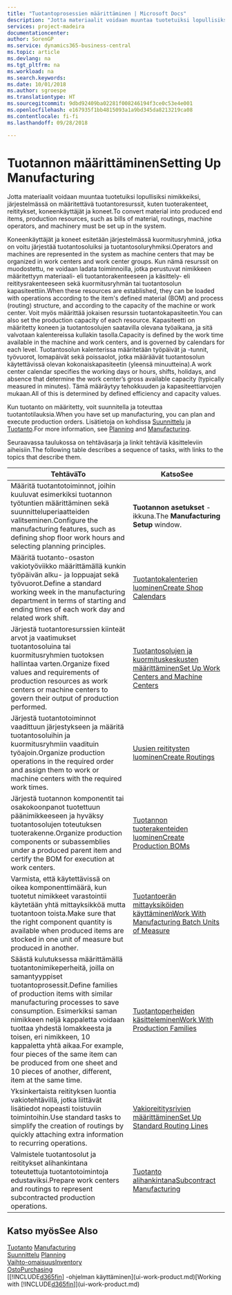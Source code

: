 ```yaml
---
title: "Tuotantoprosessien määrittäminen | Microsoft Docs"
description: "Jotta materiaalit voidaan muuntaa tuotetuiksi lopullisiksi nimikkeiksi, järjestelmässä on määritettävä tuotantoresurssit, kuten tuoterakenteet, reititykset, koneenkäyttäjät ja koneet."
services: project-madeira
documentationcenter: 
author: SorenGP
ms.service: dynamics365-business-central
ms.topic: article
ms.devlang: na
ms.tgt_pltfrm: na
ms.workload: na
ms.search.keywords: 
ms.date: 10/01/2018
ms.author: sgroespe
ms.translationtype: HT
ms.sourcegitcommit: 9dbd92409ba02281f008246194f3ce0c53e4e001
ms.openlocfilehash: e167935f1bb4815093a1a9bd345da8213219ca08
ms.contentlocale: fi-fi
ms.lasthandoff: 09/28/2018

---
```

# <a name="setting-up-manufacturing"></a><span data-ttu-id="4f1c2-103">Tuotannon määrittäminen</span><span class="sxs-lookup"><span data-stu-id="4f1c2-103">Setting Up Manufacturing</span></span>
<span data-ttu-id="4f1c2-104">Jotta materiaalit voidaan muuntaa tuotetuiksi lopullisiksi nimikkeiksi, järjestelmässä on määritettävä tuotantoresurssit, kuten tuoterakenteet, reititykset, koneenkäyttäjät ja koneet.</span><span class="sxs-lookup"><span data-stu-id="4f1c2-104">To convert material into produced end items, production resources, such as bills of material, routings, machine operators, and machinery must be set up in the system.</span></span>

<span data-ttu-id="4f1c2-105">Koneenkäyttäjät ja koneet esitetään järjestelmässä kuormitusryhminä, jotka on voitu järjestää tuotantosoluiksi ja tuotantosoluryhmiksi.</span><span class="sxs-lookup"><span data-stu-id="4f1c2-105">Operators and machines are represented in the system as machine centers that may be organized in work centers and work center groups.</span></span> <span data-ttu-id="4f1c2-106">Kun nämä resurssit on muodostettu, ne voidaan ladata toiminnoilla, jotka perustuvat nimikkeen määritettyyn materiaali- eli tuotantorakenteeseen ja käsittely- eli reititysrakenteeseen sekä kuormitusryhmän tai tuotantosolun kapasiteettiin.</span><span class="sxs-lookup"><span data-stu-id="4f1c2-106">When these resources are established, they can be loaded with operations according to the item's defined material (BOM) and process (routing) structure, and according to the capacity of the machine or work center.</span></span> <span data-ttu-id="4f1c2-107">Voit myös määrittää jokaisen resurssin tuotantokapasiteetin.</span><span class="sxs-lookup"><span data-stu-id="4f1c2-107">You can also set the production capacity of each resource.</span></span> <span data-ttu-id="4f1c2-108">Kapasiteetti on määritetty koneen ja tuotantosolujen saatavilla olevana työaikana, ja sitä valvotaan kalentereissa kullakin tasolla.</span><span class="sxs-lookup"><span data-stu-id="4f1c2-108">Capacity is defined by the work time available in the machine and work centers, and is governed by calendars for each level.</span></span> <span data-ttu-id="4f1c2-109">Tuotantosolun kalenterissa määritetään työpäivät ja -tunnit, työvuorot, lomapäivät sekä poissaolot, jotka määräävät tuotantosolun käytettävissä olevan kokonaiskapasiteetin (yleensä minuutteina).</span><span class="sxs-lookup"><span data-stu-id="4f1c2-109">A work center calendar specifies the working days or hours, shifts, holidays, and absence that determine the work center’s gross available capacity (typically measured in minutes).</span></span> <span data-ttu-id="4f1c2-110">Tämä määräytyy tehokkuuden ja kapasiteettiarvojen mukaan.</span><span class="sxs-lookup"><span data-stu-id="4f1c2-110">All of this is determined by defined efficiency and capacity values.</span></span>  

<span data-ttu-id="4f1c2-111">Kun tuotanto on määritetty, voit suunnitella ja toteuttaa tuotantotilauksia.</span><span class="sxs-lookup"><span data-stu-id="4f1c2-111">When you have set up manufacturing, you can plan and execute production orders.</span></span> <span data-ttu-id="4f1c2-112">Lisätietoja on kohdissa [Suunnittelu](production-planning.md) ja [Tuotanto](production-manage-manufacturing.md).</span><span class="sxs-lookup"><span data-stu-id="4f1c2-112">For more information, see [Planning](production-planning.md) and [Manufacturing](production-manage-manufacturing.md).</span></span>  

 <span data-ttu-id="4f1c2-113">Seuraavassa taulukossa on tehtäväsarja ja linkit tehtäviä käsitteleviin aiheisiin.</span><span class="sxs-lookup"><span data-stu-id="4f1c2-113">The following table describes a sequence of tasks, with links to the topics that describe them.</span></span>   

|<span data-ttu-id="4f1c2-114">**Tehtävä**</span><span class="sxs-lookup"><span data-stu-id="4f1c2-114">**To**</span></span>|<span data-ttu-id="4f1c2-115">**Katso**</span><span class="sxs-lookup"><span data-stu-id="4f1c2-115">**See**</span></span>|  
|------------|-------------|  
|<span data-ttu-id="4f1c2-116">Määritä tuotantotoiminnot, joihin kuuluvat esimerkiksi tuotannon työtuntien määrittäminen sekä suunnitteluperiaatteiden valitseminen.</span><span class="sxs-lookup"><span data-stu-id="4f1c2-116">Configure the manufacturing features, such as defining shop floor work hours and selecting planning principles.</span></span>|<span data-ttu-id="4f1c2-117">**Tuotannon asetukset** -ikkuna.</span><span class="sxs-lookup"><span data-stu-id="4f1c2-117">The **Manufacturing Setup** window.</span></span>|  
|<span data-ttu-id="4f1c2-118">Määritä tuotanto-osaston vakiotyöviikko määrittämällä kunkin työpäivän alku- ja loppuajat sekä työvuorot.</span><span class="sxs-lookup"><span data-stu-id="4f1c2-118">Define a standard working week in the manufacturing department in terms of starting and ending times of each work day and related work shift.</span></span>|[<span data-ttu-id="4f1c2-119">Tuotantokalenterien luominen</span><span class="sxs-lookup"><span data-stu-id="4f1c2-119">Create Shop Calendars</span></span>](production-how-to-create-work-center-calendars.md)|  
|<span data-ttu-id="4f1c2-120">Järjestä tuotantoresurssien kiinteät arvot ja vaatimukset tuotantosoluina tai kuormitusryhmien tuotoksen hallintaa varten.</span><span class="sxs-lookup"><span data-stu-id="4f1c2-120">Organize fixed values and requirements of production resources as work centers or machine centers to govern their output of production performed.</span></span>|[<span data-ttu-id="4f1c2-121">Tuotantosolujen ja kuormituskeskusten määrittäminen</span><span class="sxs-lookup"><span data-stu-id="4f1c2-121">Set Up Work Centers and Machine Centers</span></span>](production-how-to-set-up-work-and-machine-centers.md)|
|<span data-ttu-id="4f1c2-122">Järjestä tuotantotoiminnot vaadittuun järjestykseen ja määritä tuotantosoluihin ja kuormitusryhmiin vaadituin työajoin.</span><span class="sxs-lookup"><span data-stu-id="4f1c2-122">Organize production operations in the required order and assign them to work or machine centers with the required work times.</span></span>|[<span data-ttu-id="4f1c2-123">Uusien reititysten luominen</span><span class="sxs-lookup"><span data-stu-id="4f1c2-123">Create Routings</span></span>](production-how-to-create-routings.md)|
|<span data-ttu-id="4f1c2-124">Järjestä tuotannon komponentit tai osakokoonpanot tuotettuun päänimikkeeseen ja hyväksy tuotantosolujen toteutuksen tuoterakenne.</span><span class="sxs-lookup"><span data-stu-id="4f1c2-124">Organize production components or subassemblies under a produced parent item and certify the BOM for execution at work centers.</span></span>|[<span data-ttu-id="4f1c2-125">Tuotannon tuoterakenteiden luominen</span><span class="sxs-lookup"><span data-stu-id="4f1c2-125">Create Production BOMs</span></span>](production-how-to-create-production-boms.md)|
|<span data-ttu-id="4f1c2-126">Varmista, että käytettävissä on oikea komponenttimäärä, kun tuotetut nimikkeet varastointii käytetään yhtä mittayksikköä mutta tuotantoon toista.</span><span class="sxs-lookup"><span data-stu-id="4f1c2-126">Make sure that the right component quantity is available when produced items are stocked in one unit of measure but produced in another.</span></span>|[<span data-ttu-id="4f1c2-127">Tuotantoerän mittayksiköiden käyttäminen</span><span class="sxs-lookup"><span data-stu-id="4f1c2-127">Work With Manufacturing Batch Units of Measure</span></span>](production-how-to-use-the-manufacturing-batch-unit-of-measure.md)|  
|<span data-ttu-id="4f1c2-128">Säästä kulutuksessa määrittämällä tuotantonimikeperheitä, joilla on samantyyppiset tuotantoprosessit.</span><span class="sxs-lookup"><span data-stu-id="4f1c2-128">Define families of production items with similar manufacturing processes to save consumption.</span></span> <span data-ttu-id="4f1c2-129">Esimerkiksi saman nimikkeen neljä kappaletta voidaan tuottaa yhdestä lomakkeesta ja toisen, eri nimikkeen, 10 kappaletta yhtä aikaa.</span><span class="sxs-lookup"><span data-stu-id="4f1c2-129">For example, four pieces of the same item can be produced from one sheet and 10 pieces of another, different, item at the same time.</span></span>|[<span data-ttu-id="4f1c2-130">Tuotantoperheiden käsitteleminen</span><span class="sxs-lookup"><span data-stu-id="4f1c2-130">Work With Production Families</span></span>](production-how-work-family.md)|
|<span data-ttu-id="4f1c2-131">Yksinkertaista reitityksen luontia vakiotehtävillä, jotka liittävät lisätiedot nopeasti toistuviin toimintoihin.</span><span class="sxs-lookup"><span data-stu-id="4f1c2-131">Use standard tasks to simplify the creation of routings by quickly attaching extra information to recurring operations.</span></span>|[<span data-ttu-id="4f1c2-132">Vakioreititysrivien määrittäminen</span><span class="sxs-lookup"><span data-stu-id="4f1c2-132">Set Up Standard Routing Lines</span></span>](production-how-set-up-standard-routing-lines.md)|  
|<span data-ttu-id="4f1c2-133">Valmistele tuotantosolut ja reititykset alihankintana toteutettuja tuotantotoimintoja edustaviksi.</span><span class="sxs-lookup"><span data-stu-id="4f1c2-133">Prepare work centers and routings to represent subcontracted production operations.</span></span>|[<span data-ttu-id="4f1c2-134">Tuotanto alihankintana</span><span class="sxs-lookup"><span data-stu-id="4f1c2-134">Subcontract Manufacturing</span></span>](production-how-to-subcontract-manufacturing.md)|  

## <a name="see-also"></a><span data-ttu-id="4f1c2-135">Katso myös</span><span class="sxs-lookup"><span data-stu-id="4f1c2-135">See Also</span></span>
<span data-ttu-id="4f1c2-136">[Tuotanto](production-manage-manufacturing.md)  </span><span class="sxs-lookup"><span data-stu-id="4f1c2-136">[Manufacturing](production-manage-manufacturing.md)  </span></span>  
<span data-ttu-id="4f1c2-137">[Suunnittelu](production-planning.md) </span><span class="sxs-lookup"><span data-stu-id="4f1c2-137">[Planning](production-planning.md) </span></span>  
[<span data-ttu-id="4f1c2-138">Vaihto-omaisuus</span><span class="sxs-lookup"><span data-stu-id="4f1c2-138">Inventory</span></span>](inventory-manage-inventory.md)  
[<span data-ttu-id="4f1c2-139">Osto</span><span class="sxs-lookup"><span data-stu-id="4f1c2-139">Purchasing</span></span>](purchasing-manage-purchasing.md)  
<span data-ttu-id="4f1c2-140">[[!INCLUDE[d365fin](includes/d365fin_md.md)] -ohjelman käyttäminen](ui-work-product.md)</span><span class="sxs-lookup"><span data-stu-id="4f1c2-140">[Working with [!INCLUDE[d365fin](includes/d365fin_md.md)]](ui-work-product.md)</span></span>

